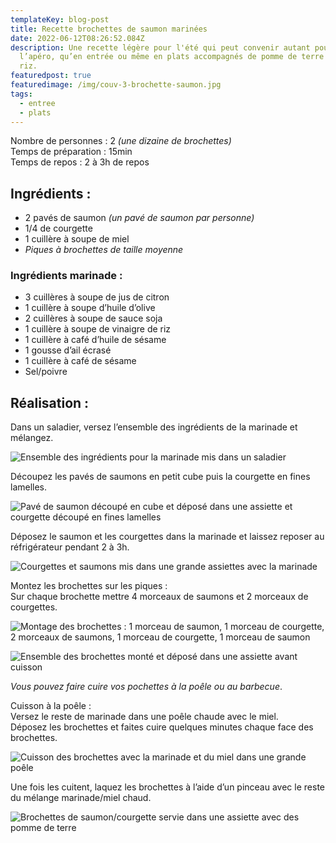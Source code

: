 ```yaml
---
templateKey: blog-post
title: Recette brochettes de saumon marinées
date: 2022-06-12T08:26:52.084Z
description: Une recette légère pour l'été qui peut convenir autant pour
  l’apéro, qu’en entrée ou même en plats accompagnés de pomme de terre ou de
  riz.
featuredpost: true
featuredimage: /img/couv-3-brochette-saumon.jpg
tags:
  - entree
  - plats
---
```

Nombre de personnes : 2 *(une dizaine de brochettes)*\
Temps de préparation : 15min\
Temps de repos : 2 à 3h de repos

## Ingrédients :

* 2 pavés de saumon *(un pavé de saumon par personne)*
* 1/4 de courgette
* 1 cuillère à soupe de miel
* *Piques à brochettes de taille moyenne* 

### Ingrédients marinade :

* 3 cuillères à soupe de jus de citron
* 1 cuillère à soupe d’huile d’olive
* 2 cuillères à soupe de sauce soja
* 1 cuillère à soupe de vinaigre de riz
* 1 cuillère à café d’huile de sésame
* 1 gousse d’ail écrasé
* 1 cuillère à café de sésame
* Sel/poivre

## Réalisation :

Dans un saladier, versez l’ensemble des ingrédients de la marinade et mélangez.

![Ensemble des ingrédients pour la marinade mis dans un saladier](/img/marinade-a-brochettes.jpg "Marinade pour brochettes")

Découpez les pavés de saumons en petit cube puis la courgette en fines lamelles.

![Pavé de saumon découpé en cube et déposé dans une assiette et courgette découpé en fines lamelles](/img/saumon-et-courgettes.png "Découpe du saumon et des courgettes")

Déposez le saumon et les courgettes dans la marinade et laissez reposer au réfrigérateur pendant 2 à 3h.

![Courgettes et saumons mis dans une grande assiettes avec la marinade](/img/saumon-et-courgette-en-marinade.jpg "Saumons et courgettes en marinade")

Montez les brochettes sur les piques :\
Sur chaque brochette mettre 4 morceaux de saumons et 2 morceaux de courgettes.

![Montage des brochettes : 1 morceau de saumon, 1 morceau de courgette, 2 morceaux de saumons, 1 morceau de courgette, 1 morceau de saumon](/img/montage-brochette-saumon.jpg "Montage des brochettes ")

![Ensemble des brochettes monté et déposé dans une assiette avant cuisson](/img/brochette-avant-cuisson.jpg "Brochettes avant cuisson")

*Vous pouvez faire cuire vos pochettes à la poêle ou au barbecue*.

Cuisson à la poêle :\
Versez le reste de marinade dans une poêle chaude avec le miel.\
Déposez les brochettes et faites cuire quelques minutes chaque face des brochettes.

![Cuisson des brochettes avec la marinade et du miel dans une grande poêle ](/img/cuisson-des-brochettes.jpg "Cuisson des brochettes ")

Une fois les cuitent, laquez les brochettes à l’aide d’un pinceau avec le reste du mélange marinade/miel chaud.

![Brochettes de saumon/courgette servie dans une assiette avec des pomme de terre](/img/plat-saumon-brochette.jpg "Plat avec les brochettes de saumon/courgette")